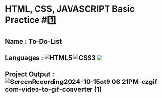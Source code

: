 # HTML, CSS, JAVASCRIPT Basic Practice #1️⃣

## Name : To-Do-List

## Languages : ![HTML5](https://img.shields.io/badge/html5-%23E34F26.svg?style=for-the-badge&logo=html5&logoColor=white) ![CSS3](https://img.shields.io/badge/css3-%231572B6.svg?style=for-the-badge&logo=css3&logoColor=white) <img src="https://img.shields.io/badge/JavaScript-F7DF1E?style=for-the-badge&logo=JavaScript&logoColor=white">

## Project Output : ![ScreenRecording2024-10-15at9 06 21PM-ezgif com-video-to-gif-converter (1)](https://github.com/user-attachments/assets/7678ba96-bb1e-4c2e-82d0-450465c2e694)







